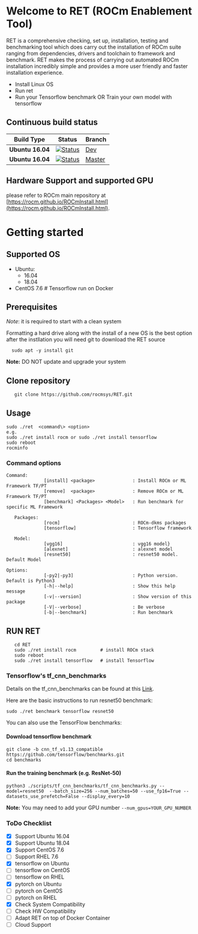 # Welcome to RET (ROCm Enablement Tool)

RET is a comprehensive checking, set up, installation, testing and benchmarking tool which does carry out the installation of ROCm suite ranging from dependencies, drivers and toolchain to framework and benchmark. 
RET makes the process of carrying out automated ROCm installation incredibly simple and provides a more user friendly and faster installation experience. 

* Install Linux OS
* Run ret
* Run your Tensorflow benchmark OR Train your own model with tensorflow

## Continuous build status
| Build Type      | Status | Branch |
| ---             | ---    | ---       |
| **Ubuntu 16.04**   | [![Status](https://travis-ci.org/rocmsys/RET.svg?branch=dev)](https://travis-ci.org/rocmsys/RET) | [Dev](https://github.com/rocmsys/RET/tree/dev) |
| **Ubuntu 16.04**   | [![Status](https://travis-ci.org/rocmsys/RET.svg?branch=master)](https://travis-ci.org/rocmsys/RET) | [Master](https://github.com/rocmsys/RET) |


## Hardware Support and supported GPU
please refer to ROCm main repository
at [https://rocm.github.io/ROCmInstall.html](https://rocm.github.io/ROCmInstall.html).

# Getting started
## Supported OS
  - Ubuntu: 
      - 16.04
      - 18.04
  - CentOS 7.6   # Tensorflow run on Docker 
## Prerequisites
*Note*: it is required to start with a clean system

Formatting a hard drive along with the install of a new OS is the best option
after the instllation you will need git to download the RET source
```
  sudo apt -y install git
```

**Note:** DO NOT update and upgrade your system

## Clone repository
```
   git clone https://github.com/rocmsys/RET.git
```
## Usage
```
sudo ./ret  <command\> <option>
e.g.
sudo ./ret install rocm or sudo ./ret install tensorflow
sudo reboot
rocminfo
```
### Command options
```
Command:
              [install] <package>              : Install ROCm or ML Framework TF/PT
              [remove]  <package>              : Remove ROCm or ML Framework TF/PT
              [benchmark] <Packages> <Model>   : Run benchmark for specific ML Framework

   Packages:
              [rocm]                           : ROCm-dkms packages
              [tensorflow]                     : Tensorflow framework

   Model:
              [vgg16]                          : vgg16 model}
              [alexnet]                        : alexnet model
              [resnet50]                       : resnet50 model. Default Model
 
Options:
              [-py2|-py3]                      : Python version. Default is Python3
              [-h|--help]                      : Show this help message
              [-v|--version]                   : Show version of this package
              [-V|--verbose]                   : Be verbose
              [-b|--benchmark]                 : Run benchmark
```
## RUN RET
```
   cd RET
   sudo ./ret install rocm         # install ROCm stack
   sudo reboot
   sudo ./ret install tensorflow   # install Tensorflow
```

### Tensorflow's tf_cnn_benchmarks
Details on the tf_cnn_benchmarks can be found at this [Link](https://github.com/tensorflow/benchmarks/blob/master/scripts/tf_cnn_benchmarks/README.md).  

Here are the basic instructions to run resnet50 benchmark:
```
sudo ./ret benchmark tensorflow resnet50
```
You can also use the TensorFlow benchmarks:
#### Download tensorflow benchmark
```
git clone -b cnn_tf_v1.13_compatible https://github.com/tensorflow/benchmarks.git
cd benchmarks
```
#### Run the training benchmark (e.g. ResNet-50)
```
python3 ./scripts/tf_cnn_benchmarks/tf_cnn_benchmarks.py --model=resnet50  --batch_size=256 --num_batches=50 --use_fp16=True --datasets_use_prefetch=False --display_every=10
```

**Note:** You may need to add your GPU number ```--num_gpus=YOUR_GPU_NUMBER```

### ToDo Checklist
- [x] Support Ubuntu 16.04
- [x] Support Ubuntu 18.04
- [x] Support CentOS 7.6
- [ ] Support RHEL 7.6
- [x] tensorflow on Ubuntu
- [ ] tensorflow on CentOS
- [ ] tensorflow on RHEL
- [x] pytorch on Ubuntu
- [ ] pytorch on CentOS
- [ ] pytorch on RHEL
- [x] Check System Compatibility
- [ ] Check HW Compatibility
- [ ] Adapt RET on top of Docker Container
- [ ] Cloud Support
